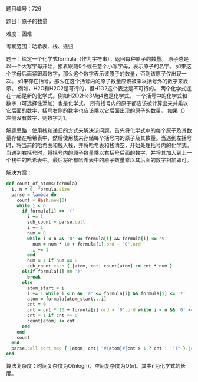 题目编号：726

题目：原子的数量

难度：困难

考察范围：哈希表、栈、递归

题干：给定一个化学式formula（作为字符串），返回每种原子的数量。
原子总是以一个大写字母开始，接着跟随0个或任意个小写字母，表示原子的名字。
如果这个字母后面紧跟着数字，那么这个数字表示该原子的数量，否则该原子仅出现一次。
如果存在括号，那么在这个括号内的原子数量应该被乘以括号外的数字来表示。
例如，H2O和H2O2是可行的，但H1O2这个表达是不可行的。
两个化学式连在一起是新的化学式。例如H2O2He3Mg4也是化学式。
一个括号中的化学式和数字（可选择性添加）也是化学式。
所有括号内的原子都应该被计算出来并乘以它后面的数字，括号右侧的数字也应该乘以它后面出现的原子的数量。
如果（）左侧没有数字，则数字为1。

解题思路：使用栈和递归的方式来解决该问题。首先将化学式中的每个原子及其数量存储在哈希表中，然后使用栈来存储每个括号内的原子及其数量。当遇到左括号时，将当前的哈希表和栈入栈，并将哈希表和栈清空，开始处理括号内的化学式。当遇到右括号时，将括号内的原子数量乘以右括号后面的数字，并将其加入到上一个栈中的哈希表中。最后将所有哈希表中的原子数量乘以其后面的数字相加即可。

解决方案：

```ruby
def count_of_atoms(formula)
  i, n = 0, formula.size
  parse = lambda do
    count = Hash.new(0)
    while i < n
      if formula[i] == '('
        i += 1
        sub_count = parse.call
        i += 1
        num = 0
        while i < n && '0' <= formula[i] && formula[i] <= '9'
          num = num * 10 + formula[i].ord - '0'.ord
          i += 1
        end
        num = 1 if num == 0
        sub_count.each { |atom, cnt| count[atom] += cnt * num }
      elsif formula[i] == ')'
        break
      else
        atom_start = i
        i += 1 while i < n && 'a' <= formula[i] && formula[i] <= 'z'
        atom = formula[atom_start...i]
        cnt = 0
        cnt = cnt * 10 + formula[i].ord - '0'.ord while i < n && '0' <= formula[i] && formula[i] <= '9'
        cnt = 1 if cnt == 0
        count[atom] += cnt
      end
    end
    count
  end
  parse.call.sort.map { |atom, cnt| "#{atom}#{cnt > 1 ? cnt : ''}" }.join
end
```

算法复杂度：时间复杂度为O(nlogn)，空间复杂度为O(n)。其中n为化学式的长度。